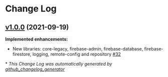 # Change Log

## [v1.0.0](https://github.com/dipien/kotlin-libraries/tree/v1.0.0) (2021-09-19)
**Implemented enhancements:**

- New libraries:  core-legacy, firebase-admin, firebase-database, firebase-firestore, logging, remote-config and repository [\#32](https://github.com/dipien/kotlin-libraries/issues/32)



\* *This Change Log was automatically generated by [github_changelog_generator](https://github.com/skywinder/Github-Changelog-Generator)*